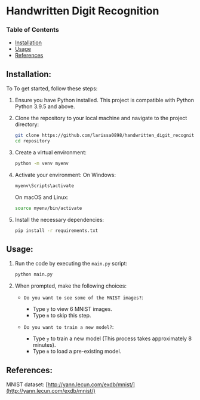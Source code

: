 # Handwritten Digit Recognition

### Table of Contents
- [Installation](#installation)
- [Usage](#usage)
- [References](#references)

## Installation: 
To To get started, follow these steps:

1. Ensure you have Python installed. This project is compatible with Python Python 3.9.5 and above.

2. Clone the repository to your local machine and navigate to the project directory:
    ```bash
    git clone https://github.com/larissa0898/handwritten_digit_recognition.git
    cd repository
    ```

3. Create a virtual environment:
    ```bash
    python -m venv myenv
    ```

4. Activate your environment:
    On Windows:
    ```bash
    myenv\Scripts\activate
    ```
    
    On macOS and Linux:
    ```bash
    source myenv/bin/activate
    ```

5. Install the necessary dependencies:
    ```bash
    pip install -r requirements.txt
    ```

## Usage: 

1. Run the code by executing the `main.py` script:
    ```bash
    python main.py
    ```
2. When prompted, make the following choices:

    - `Do you want to see some of the MNIST images?`:
        - Type `y` to view 6 MNIST images.
        - Type `n` to skip this step.

    - `Do you want to train a new model?`:
        - Type `y` to train a new model (This process takes approximately 8 minutes).
        - Type `n` to load a pre-existing model.

## References:
MNIST dataset: [http://yann.lecun.com/exdb/mnist/](http://yann.lecun.com/exdb/mnist/)